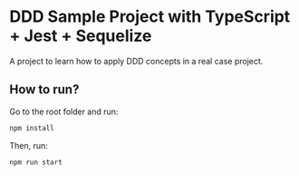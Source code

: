 # DDD Sample Project with TypeScript + Jest + Sequelize 

A project to learn how to apply DDD concepts in a real case project.

## How to run?

Go to the root folder and run:

```bash
npm install
```

Then, run:

```bash
npm run start
```
